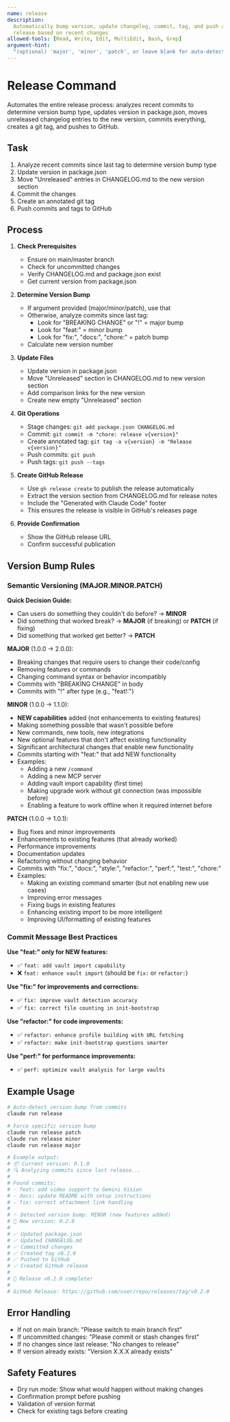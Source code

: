 ```yaml
---
name: release
description:
  Automatically bump version, update changelog, commit, tag, and push a new
  release based on recent changes
allowed-tools: [Read, Write, Edit, MultiEdit, Bash, Grep]
argument-hint:
  "(optional) 'major', 'minor', 'patch', or leave blank for auto-detection"
---
```


# Release Command

Automates the entire release process: analyzes recent commits to determine
version bump type, updates version in package.json, moves unreleased changelog
entries to the new version, commits everything, creates a git tag, and pushes to
GitHub.

## Task

1. Analyze recent commits since last tag to determine version bump type
2. Update version in package.json
3. Move "Unreleased" entries in CHANGELOG.md to the new version section
4. Commit the changes
5. Create an annotated git tag
6. Push commits and tags to GitHub

## Process

1. **Check Prerequisites**
   - Ensure on main/master branch
   - Check for uncommitted changes
   - Verify CHANGELOG.md and package.json exist
   - Get current version from package.json

2. **Determine Version Bump**
   - If argument provided (major/minor/patch), use that
   - Otherwise, analyze commits since last tag:
     - Look for "BREAKING CHANGE" or "!" = major bump
     - Look for "feat:" = minor bump
     - Look for "fix:", "docs:", "chore:" = patch bump
   - Calculate new version number

3. **Update Files**
   - Update version in package.json
   - Move "Unreleased" section in CHANGELOG.md to new version section
   - Add comparison links for the new version
   - Create new empty "Unreleased" section

4. **Git Operations**
   - Stage changes: `git add package.json CHANGELOG.md`
   - Commit: `git commit -m "chore: release v{version}"`
   - Create annotated tag: `git tag -a v{version} -m "Release v{version}"`
   - Push commits: `git push`
   - Push tags: `git push --tags`

5. **Create GitHub Release**
   - Use `gh release create` to publish the release automatically
   - Extract the version section from CHANGELOG.md for release notes
   - Include the "Generated with Claude Code" footer
   - This ensures the release is visible in GitHub's releases page

6. **Provide Confirmation**
   - Show the GitHub release URL
   - Confirm successful publication

## Version Bump Rules

### Semantic Versioning (MAJOR.MINOR.PATCH)

**Quick Decision Guide:**

- Can users do something they couldn't do before? → **MINOR**
- Did something that worked break? → **MAJOR** (if breaking) or **PATCH** (if
  fixing)
- Did something that worked get better? → **PATCH**

**MAJOR** (1.0.0 → 2.0.0):

- Breaking changes that require users to change their code/config
- Removing features or commands
- Changing command syntax or behavior incompatibly
- Commits with "BREAKING CHANGE" in body
- Commits with "!" after type (e.g., "feat!:")

**MINOR** (1.0.0 → 1.1.0):

- **NEW capabilities** added (not enhancements to existing features)
- Making something possible that wasn't possible before
- New commands, new tools, new integrations
- New optional features that don't affect existing functionality
- Significant architectural changes that enable new functionality
- Commits starting with "feat:" that add NEW functionality
- Examples:
  - Adding a new `/command`
  - Adding a new MCP server
  - Adding vault import capability (first time)
  - Making upgrade work without git connection (was impossible before)
  - Enabling a feature to work offline when it required internet before

**PATCH** (1.0.0 → 1.0.1):

- Bug fixes and minor improvements
- Enhancements to existing features (that already worked)
- Performance improvements
- Documentation updates
- Refactoring without changing behavior
- Commits with "fix:", "docs:", "style:", "refactor:", "perf:", "test:",
  "chore:"
- Examples:
  - Making an existing command smarter (but not enabling new use cases)
  - Improving error messages
  - Fixing bugs in existing features
  - Enhancing existing import to be more intelligent
  - Improving UI/formatting of existing features

### Commit Message Best Practices

**Use "feat:" only for NEW features:**

- ✅ `feat: add vault import capability`
- ❌ `feat: enhance vault import` (should be `fix:` or `refactor:`)

**Use "fix:" for improvements and corrections:**

- ✅ `fix: improve vault detection accuracy`
- ✅ `fix: correct file counting in init-bootstrap`

**Use "refactor:" for code improvements:**

- ✅ `refactor: enhance profile building with URL fetching`
- ✅ `refactor: make init-bootstrap questions smarter`

**Use "perf:" for performance improvements:**

- ✅ `perf: optimize vault analysis for large vaults`

## Example Usage

```bash
# Auto-detect version bump from commits
claude run release

# Force specific version bump
claude run release patch
claude run release minor
claude run release major

# Example output:
# 📦 Current version: 0.1.0
# 🔍 Analyzing commits since last release...
#
# Found commits:
# - feat: add video support to Gemini Vision
# - docs: update README with setup instructions
# - fix: correct attachment link handling
#
# ✨ Detected version bump: MINOR (new features added)
# 📝 New version: 0.2.0
#
# ✅ Updated package.json
# ✅ Updated CHANGELOG.md
# ✅ Committed changes
# ✅ Created tag v0.2.0
# ✅ Pushed to GitHub
# ✅ Created GitHub release
#
# 🎉 Release v0.2.0 complete!
#
# GitHub Release: https://github.com/user/repo/releases/tag/v0.2.0
```

## Error Handling

- If not on main branch: "Please switch to main branch first"
- If uncommitted changes: "Please commit or stash changes first"
- If no changes since last release: "No changes to release"
- If version already exists: "Version X.X.X already exists"

## Safety Features

- Dry run mode: Show what would happen without making changes
- Confirmation prompt before pushing
- Validation of version format
- Check for existing tags before creating
